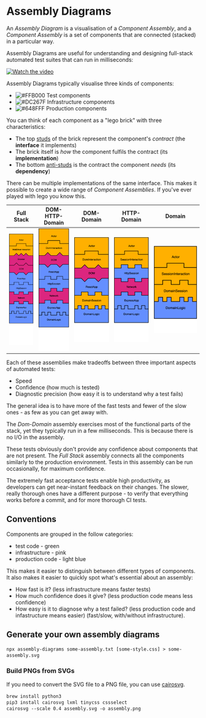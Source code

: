 # Assembly Diagrams

An *Assembly Diagram* is a visualisation of a *Component Assembly*, and
a *Component Assembly* is a set of components that are connected (stacked) in a particular way.

Assembly Diagrams are useful for understanding and designing full-stack automated test suites
that can run in milliseconds:

[![Watch the video](https://img.youtube.com/vi/AJ7u_Z-TS-A/hq3.jpg)](https://www.youtube.com/watch?v=AJ7u_Z-TS-A)

Assembly Diagrams typically visualise three kinds of components:

* ![#FFB000](https://via.placeholder.com/15/FFB000/000000?text=+) Test components
* ![#DC267F](https://via.placeholder.com/15/DC267F/000000?text=+) Infrastructure components
* ![#648FFF](https://via.placeholder.com/15/648FFF/000000?text=+) Production components

You can think of each component as a "lego brick" with three characteristics:

* The top [studs](https://www.brothers-brick.com/lego-glossary/#Stud) of the brick represent the component's *contract* (the **interface** it implements)
* The brick itself is *how* the component fulfils the contract (its **implementation**)
* The bottom [anti-studs](https://www.brothers-brick.com/lego-glossary/#Anti-stud) is the contract the component *needs* (its **dependency**)

There can be multiple implementations of the same interface. This makes it possible to create a wide
range of *Component Assemblies*. If you've ever played with lego you know this.

| Full Stack                                   | DOM-HTTP-Domain                         | DOM-Domain                         | HTTP-Domain                         | Domain                              |
| ---------------------------------------------| --------------------------------------- | ---------------------------------- | ----------------------------------- | ----------------------------------- |
| ![test](images/png/webdriver-full-stack.png) | ![test](images/png/dom-http-domain.png) | ![test](images/png/dom-domain.png) | ![test](images/png/http-domain.png) | ![test](images/png/domain.png) |

Each of these assemblies make tradeoffs between three important aspects of automated tests:

* Speed
* Confidence (how much is tested)
* Diagnostic precision (how easy it is to understand why a test fails)

The general idea is to have more of the fast tests and fewer of the slow ones -
as few as you can get away with.

The *Dom-Domain* assembly exercises most of the functional parts of the stack, yet they
typically run in a few milliseconds. This is because there is no I/O in the assembly.

These tests obviously don't provide any confidence about components that are not present.
The *Full Stack* assembly connects all the components similarly to the production environment.
Tests in this assembly can be run occasionally, for maximum confidence.

The extremely fast acceptance tests enable high productivity, as developers can
get near-instant feedback on their changes. The slower, really thorough
ones have a different purpose - to verify that everything works before a commit,
and for more thorough CI tests.

## Conventions

Components are grouped in the follow categories:

* test code - green
* infrastructure - pink
* production code  - light blue

This makes it easier to distinguish between different types of components.
It also makes it easier to quickly spot what's essential about an assembly:

* How fast is it? (less infrastructure means faster tests)
* How much confidence does it give? (less production code means less confidence)
* How easy is it to diagnose why a test failed? (less production code and infastructure means easier)
  (fast/slow, with/without infrastructure).

## Generate your own assembly diagrams

    npx assembly-diagrams some-assembly.txt [some-style.css] > some-assembly.svg

### Build PNGs from SVGs

If you need to convert the SVG file to a PNG file, you can use [cairosvg]().

    brew install python3
    pip3 install cairosvg lxml tinycss cssselect
    cairosvg --scale 0.4 assembly.svg -o assembly.png
